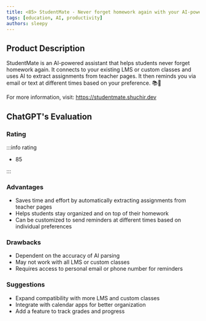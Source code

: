 ```yaml
---
title: <85> StudentMate - Never forget homework again with your AI-powered assistant
tags: [education, AI, productivity]
authors: sleepy
---
```


## Product Description

StudentMate is an AI-powered assistant that helps students never forget homework again. It connects to your existing LMS or custom classes and uses AI to extract assignments from teacher pages. It then reminds you via email or text at different times based on your preference. 📚🤖

For more information, visit: https://studentmate.shuchir.dev

## ChatGPT's Evaluation

### Rating

:::info rating

- 85

:::

### Advantages

- Saves time and effort by automatically extracting assignments from teacher pages
- Helps students stay organized and on top of their homework
- Can be customized to send reminders at different times based on individual preferences


### Drawbacks

- Dependent on the accuracy of AI parsing
- May not work with all LMS or custom classes
- Requires access to personal email or phone number for reminders

### Suggestions

- Expand compatibility with more LMS and custom classes
- Integrate with calendar apps for better organization
- Add a feature to track grades and progress